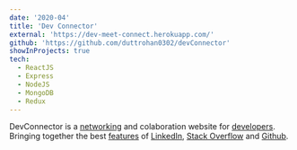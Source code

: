 ```yaml
---
date: '2020-04'
title: 'Dev Connector'
external: 'https://dev-meet-connect.herokuapp.com/'
github: 'https://github.com/duttrohan0302/devConnector'
showInProjects: true
tech:
  - ReactJS
  - Express
  - NodeJS
  - MongoDB
  - Redux
---
```


DevConnector is a [networking](#) and colaboration website for [developers](#). Bringing together the best [features](#) of [LinkedIn](#), [Stack Overflow](#) and [Github](#).